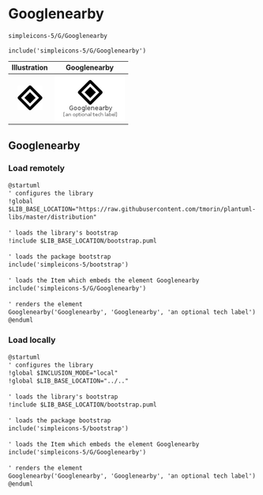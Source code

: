 # Googlenearby


```text
simpleicons-5/G/Googlenearby
```

```text
include('simpleicons-5/G/Googlenearby')
```



| Illustration | Googlenearby |
| :---: | :---: |
| ![illustration for Illustration](../../simpleicons-5/G/Googlenearby.png) | ![illustration for Googlenearby](../../simpleicons-5/G/Googlenearby.Local.png) |




## Googlenearby

### Load remotely
```plantuml
@startuml
' configures the library
!global $LIB_BASE_LOCATION="https://raw.githubusercontent.com/tmorin/plantuml-libs/master/distribution"

' loads the library's bootstrap
!include $LIB_BASE_LOCATION/bootstrap.puml

' loads the package bootstrap
include('simpleicons-5/bootstrap')

' loads the Item which embeds the element Googlenearby
include('simpleicons-5/G/Googlenearby')

' renders the element
Googlenearby('Googlenearby', 'Googlenearby', 'an optional tech label')
@enduml
```

### Load locally
```plantuml
@startuml
' configures the library
!global $INCLUSION_MODE="local"
!global $LIB_BASE_LOCATION="../.."

' loads the library's bootstrap
!include $LIB_BASE_LOCATION/bootstrap.puml

' loads the package bootstrap
include('simpleicons-5/bootstrap')

' loads the Item which embeds the element Googlenearby
include('simpleicons-5/G/Googlenearby')

' renders the element
Googlenearby('Googlenearby', 'Googlenearby', 'an optional tech label')
@enduml
```

